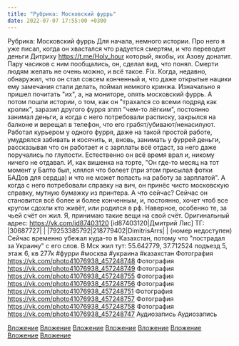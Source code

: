 ```yaml
---
title: "Рубрика: Московский фуррь"
date: 2022-07-07 17:55:00 +0300
---
```


Рубрика: Московский фуррь
Для начала, немного истории. Про него я уже писал, когда он хвастался что радуется смертям, и что переводит деньги Дитриху https://t.me/Holy_hour который, якобы, их Азову донатит.
Пару часиков с ним пообщались, он, сделал вид, что понял. Смерти людям желать не очень можно, и всё такое. Fix.
Когда, недавно, обнаружил, что он стал совсем конченный и, что даже открытые нацики ему замечания стали делать, поймал немного кринжа. Изначально я пришел почитать "их", а, на мониторе, опять московский фуррь.
А потом пошли истории, о том, как он "трахался со всеми подряд как кролик", заразил другого фурря зппп "чем-то лёгким", постоянно занимал деньги, а когда с него потребовали расписку, закрылся на балконе и верещал в телефон, что его грабят/убивают/ненасилуют. Работал курьером у одного фурря, даже на такой простой работе, умудрялся забивать и косячить, и, вновь, занимать у фуррей деньги, рассказывая что он работает и с зарплаты всё отдаст, за него даже поручались по глупости. Естественно он всё время врал и, никому ничего не отдавал.
И, как вишенка на торте, "Он где-то месяц на тот момент у Балто был, клялся что болеет (при этом присылал фотки БАДов для сердца) и что не может попасть на работу за зарплатой". А когда с него потребовали справку на вич, он принёс чисто московскую справку, мутную бумажку из принтера.
А что сейчас?
Сейчас он становится всё более и более конченным, и, постоянно, хочет чтоб все кругом сдохли кто живёт, или родился в рф. Наверное, особенно те, за чьей счёт он жил.
Я, принимаю такие вещи на свой счёт.
Оригинальный адрес: https://vk.com/id87403120
[id87403120|Дмитрий Лис]
ТГ: |30687727| | |79253385792|218779402|DimitrisArrs| | (номер недоступен)
Сейчас временно убежал куда-то в Казахстан, потому что "пострадал за Украину" с его слов. В Мск жил тут: 55.642779, 37.712524 подъезд 5, этаж 6, кв 277к
#фурри #москва #украина #казахстан
Фотография
<a class="vk-attach" href="https://vk.com/photo41076938_457248748">https://vk.com/photo41076938_457248748</a>
Фотография
<a class="vk-attach" href="https://vk.com/photo41076938_457248749">https://vk.com/photo41076938_457248749</a>
Фотография
<a class="vk-attach" href="https://vk.com/photo41076938_457248755">https://vk.com/photo41076938_457248755</a>
Фотография
<a class="vk-attach" href="https://vk.com/photo41076938_457248756">https://vk.com/photo41076938_457248756</a>
Фотография
<a class="vk-attach" href="https://vk.com/photo41076938_457248751">https://vk.com/photo41076938_457248751</a>
Фотография
<a class="vk-attach" href="https://vk.com/photo41076938_457248757">https://vk.com/photo41076938_457248757</a>
Фотография
<a class="vk-attach" href="https://vk.com/photo41076938_457248758">https://vk.com/photo41076938_457248758</a>
Фотография
<a class="vk-attach" href="https://vk.com/photo41076938_457248747">https://vk.com/photo41076938_457248747</a>
Аудиозапись
Аудиозапись

<a class="vk-attach" href="https://vk.com/photo41076938_457248748">Вложение</a>
<a class="vk-attach" href="https://vk.com/photo41076938_457248749">Вложение</a>
<a class="vk-attach" href="https://vk.com/photo41076938_457248755">Вложение</a>
<a class="vk-attach" href="https://vk.com/photo41076938_457248756">Вложение</a>
<a class="vk-attach" href="https://vk.com/photo41076938_457248751">Вложение</a>
<a class="vk-attach" href="https://vk.com/photo41076938_457248757">Вложение</a>
<a class="vk-attach" href="https://vk.com/photo41076938_457248758">Вложение</a>
<a class="vk-attach" href="https://vk.com/photo41076938_457248747">Вложение</a>
